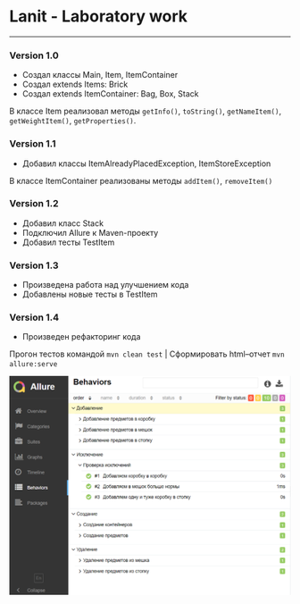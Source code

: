# Lanit - Laboratory work
------
### Version 1.0

* Создал классы Main, Item, ItemContainer
* Создал extends Items: Brick
* Создал extends ItemContainer: Bag, Box, Stack

В классе Item реализовал методы `getInfo()`, `toString()`, `getNameItem()`, `getWeightItem()`, `getProperties()`.

### Version 1.1

* Добавил классы ItemAlreadyPlacedException, ItemStoreException

В классе ItemContainer реализованы методы `addItem()`, `removeItem()`

### Version 1.2

* Добавил класс Stack
* Подключил Allure к Maven-проекту
* Добавил тесты TestItem

### Version 1.3

* Произведена работа над улучшением кода
* Добавлены новые тесты в TestItem

### Version 1.4

* Произведен рефакторинг кода

Прогон тестов командой `mvn clean test`
| Cформировать html–отчет `mvn allure:serve`

![Image alt](https://github.com/J-Vegas/Lanit/blob/master/allurereport.png)

